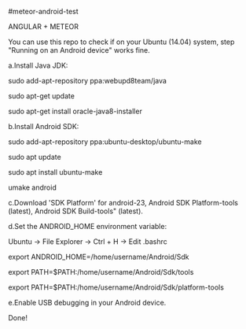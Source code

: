 #meteor-android-test

ANGULAR + METEOR

You can use this repo to check if on your Ubuntu (14.04) system, step "Running on an Android device" works fine.

a.Install Java JDK:

sudo add-apt-repository ppa:webupd8team/java

sudo apt-get update

sudo apt-get install oracle-java8-installer

b.Install Android SDK:

sudo add-apt-repository ppa:ubuntu-desktop/ubuntu-make

sudo apt update

sudo apt install ubuntu-make

umake android

c.Download 'SDK Platform' for android-23, Android SDK Platform-tools (latest), Android SDK Build-tools" (latest).

d.Set the ANDROID_HOME environment variable:

Ubuntu -> File Explorer -> Ctrl + H -> Edit .bashrc

export ANDROID_HOME=/home/username/Android/Sdk

export PATH=$PATH:/home/username/Android/Sdk/tools

export PATH=$PATH:/home/username/Android/Sdk/platform-tools

e.Enable USB debugging in your Android device.

Done!

